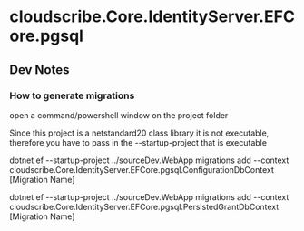 ﻿# cloudscribe.Core.IdentityServer.EFCore.pgsql

## Dev Notes

### How to generate migrations

open a command/powershell window on the project folder

Since this project is a netstandard20 class library it is not executable, therefore you have to pass in the --startup-project that is executable

dotnet ef --startup-project ../sourceDev.WebApp migrations add  --context cloudscribe.Core.IdentityServer.EFCore.pgsql.ConfigurationDbContext [Migration Name]

dotnet ef --startup-project ../sourceDev.WebApp migrations add  --context cloudscribe.Core.IdentityServer.EFCore.pgsql.PersistedGrantDbContext [Migration Name]
